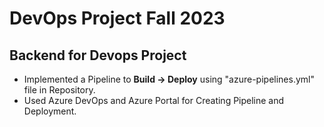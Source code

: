 # DevOps Project Fall 2023

## Backend for Devops Project

- Implemented a Pipeline to **Build -> Deploy** using "azure-pipelines.yml" file in Repository.
- Used Azure DevOps and Azure Portal for Creating Pipeline and Deployment.
